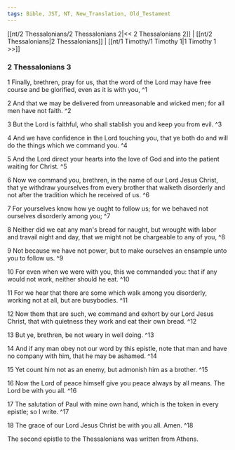 ```yaml
---
tags: Bible, JST, NT, New_Translation, Old_Testament
---
```


[[nt/2 Thessalonians/2 Thessalonians 2|<< 2 Thessalonians 2]] | [[nt/2 Thessalonians|2 Thessalonians]] | [[nt/1 Timothy/1 Timothy 1|1 Timothy 1 >>]]

### 2 Thessalonians 3

1 Finally, brethren, pray for us, that the word of the Lord may have free course and be glorified, even as it is with you,  ^1

2 And that we may be delivered from unreasonable and wicked men; for all men have not faith.  ^2

3 But the Lord is faithful, who shall stablish you and keep you from evil.  ^3

4 And we have confidence in the Lord touching you, that ye both do and will do the things which we command you.  ^4

5 And the Lord direct your hearts into the love of God and into the patient waiting for Christ.  ^5

6 Now we command you, brethren, in the name of our Lord Jesus Christ, that ye withdraw yourselves from every brother that walketh disorderly and not after the tradition which he received of us.  ^6

7 For yourselves know how ye ought to follow us; for we behaved not ourselves disorderly among you;  ^7

8 Neither did we eat any man\'s bread for naught, but wrought with labor and travail night and day, that we might not be chargeable to any of you,  ^8

9 Not because we have not power, but to make ourselves an ensample unto you to follow us.  ^9

10 For even when we were with you, this we commanded you: that if any would not work, neither should he eat.  ^10

11 For we hear that there are some which walk among you disorderly, working not at all, but are busybodies.  ^11

12 Now them that are such, we command and exhort by our Lord Jesus Christ, that with quietness they work and eat their own bread.  ^12

13 But ye, brethren, be not weary in well doing.  ^13

14 And if any man obey not our word by this epistle, note that man and have no company with him, that he may be ashamed.  ^14

15 Yet count him not as an enemy, but admonish him as a brother.  ^15

16 Now the Lord of peace himself give you peace always by all means. The Lord be with you all.  ^16

17 The salutation of Paul with mine own hand, which is the token in every epistle; so I write.  ^17

18 The grace of our Lord Jesus Christ be with you all. Amen.  ^18

 The second epistle to the Thessalonians was written from Athens. 

 
